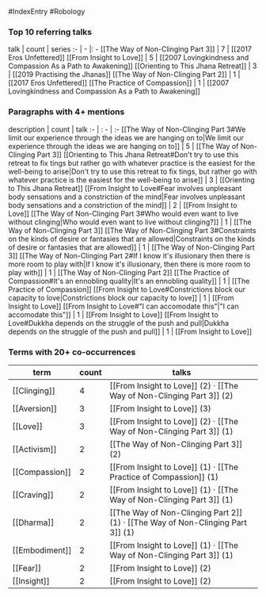 #IndexEntry #Robology

### Top 10 referring talks
talk | count | series
:- | - |: -
[[The Way of Non-Clinging Part 3]] | 7 | [[2017 Eros Unfettered]]
[[From Insight to Love]] | 5 | [[2007 Lovingkindness and Compassion As a Path to Awakening]]
[[Orienting to This Jhana Retreat]] | 3 | [[2019 Practising the Jhanas]]
[[The Way of Non-Clinging Part 2]] | 1 | [[2017 Eros Unfettered]]
[[The Practice of Compassion]] | 1 | [[2007 Lovingkindness and Compassion As a Path to Awakening]]

### Paragraphs with 4+ mentions
description | count | talk
:- | : - | :-
[[The Way of Non-Clinging Part 3#We limit our experience through the ideas we are hanging on to\|We limit our experience through the ideas we are hanging on to]] | 5 | [[The Way of Non-Clinging Part 3]]
[[Orienting to This Jhana Retreat#Don't try to use this retreat to fix tings but rather go with whatever practice is the easiest for the well-being to arise\|Don't try to use this retreat to fix tings, but rather go with whatever practice is the easiest for the well-being to arise]] | 3 | [[Orienting to This Jhana Retreat]]
[[From Insight to Love#Fear involves unpleasant body sensations and a constriction of the mind\|Fear involves unpleasant body sensations and a constriction of the mind]] | 2 | [[From Insight to Love]]
[[The Way of Non-Clinging Part 3#Who would even want to live without clinging\|Who would even want to live without clinging?]] | 1 | [[The Way of Non-Clinging Part 3]]
[[The Way of Non-Clinging Part 3#Constraints on the kinds of desire or fantasies that are allowed\|Constraints on the kinds of desire or fantasies that are allowed]] | 1 | [[The Way of Non-Clinging Part 3]]
[[The Way of Non-Clinging Part 2#If I know it's illusionary then there is more room to play with\|If I know it's illusionary, then there is more room to play with]] | 1 | [[The Way of Non-Clinging Part 2]]
[[The Practice of Compassion#It's an ennobling quality\|It's an ennobling quality]] | 1 | [[The Practice of Compassion]]
[[From Insight to Love#Constrictions block our capacity to love\|Constrictions block our capacity to love]] | 1 | [[From Insight to Love]]
[[From Insight to Love#"I can accomodate this"\|"I can accomodate this"]] | 1 | [[From Insight to Love]]
[[From Insight to Love#Dukkha depends on the struggle of the push and pull\|Dukkha depends on the struggle of the push and pull]] | 1 | [[From Insight to Love]]

### Terms with 20+ co-occurrences
term | count | talks
-|-|-
[[Clinging]] | 4 | <span class="counts">[[From Insight to Love]] (2) · [[The Way of Non-Clinging Part 3]] (2)</span> 
[[Aversion]] | 3 | <span class="counts">[[From Insight to Love]] (3)</span> 
[[Love]] | 3 | <span class="counts">[[From Insight to Love]] (2) · [[The Way of Non-Clinging Part 3]] (1)</span> 
[[Activism]] | 2 | <span class="counts">[[The Way of Non-Clinging Part 3]] (2)</span> 
[[Compassion]] | 2 | <span class="counts">[[From Insight to Love]] (1) · [[The Practice of Compassion]] (1)</span> 
[[Craving]] | 2 | <span class="counts">[[From Insight to Love]] (1) · [[The Way of Non-Clinging Part 3]] (1)</span> 
[[Dharma]] | 2 | <span class="counts">[[The Way of Non-Clinging Part 2]] (1) · [[The Way of Non-Clinging Part 3]] (1)</span> 
[[Embodiment]] | 2 | <span class="counts">[[From Insight to Love]] (1) · [[The Way of Non-Clinging Part 3]] (1)</span> 
[[Fear]] | 2 | <span class="counts">[[From Insight to Love]] (2)</span> 
[[Insight]] | 2 | <span class="counts">[[From Insight to Love]] (2)</span> 

